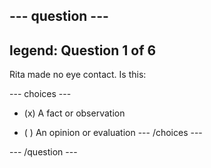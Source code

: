 --- question ---
---
legend: Question 1 of 6
---

Rita made no eye contact. Is this:

--- choices ---
- (x) A fact or observation

- ( ) An opinion or evaluation
--- /choices ---

--- /question ---
